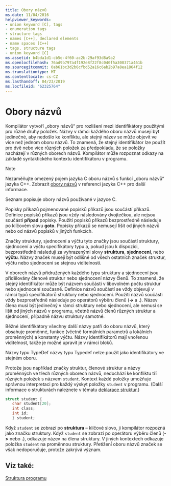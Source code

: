 ```yaml
---
title: Obory názvů
ms.date: 11/04/2016
helpviewer_keywords:
- union keyword [C], tags
- enumeration tags
- structure tags
- names [C++], declared elements
- name spaces [C++]
- tags, structure tags
- union keyword [C]
ms.assetid: b4bda1d1-cb5e-4f60-ac2b-29af93d8a9a2
ms.openlocfilehash: 76ad9b797a4f192e8f22f8c040f5a308371a461b
ms.sourcegitcommit: 0ab61bc3d2b6cfbd52a16c6ab2b97a8ea1864f12
ms.translationtype: MT
ms.contentlocale: cs-CZ
ms.lasthandoff: 04/23/2019
ms.locfileid: "62325764"
---
```

# <a name="name-spaces"></a>Obory názvů

Kompilátor vytvoří „obory názvů“ pro rozlišení mezi identifikátory použitými pro různé druhy položek. Názvy v rámci každého oboru názvů musejí být jedinečné, aby nedošlo ke konfliktu, ale stejný název se může objevit ve více než jednom oboru názvů. To znamená, že stejný identifikátor lze použít pro dvě nebo více různých položek za předpokladu, že se položky nacházejí v různých oborech názvů. Kompilátor může rozpoznat odkazy na základě syntaktického kontextu identifikátoru v programu.

> [!NOTE]
> Nezaměňujte omezený pojem jazyka C oboru názvů s funkcí „oboru názvů“ jazyka C++. Zobrazit [obory názvů](../cpp/namespaces-cpp.md) v referenci jazyka C++ pro další informace.

Seznam popisuje obory názvů používané v jazyce C.

Popisky příkazů pojmenované popisků příkazů jsou součástí příkazů. Definice popisků příkazů jsou vždy následovány dvojtečkou, ale nejsou součástí **případ** popisky. Použití popisků příkazů bezprostředně následuje po klíčovém slovu **goto**. Popisky příkazů se nemusejí lišit od jiných názvů nebo od názvů popisků v jiných funkcích.

Značky struktury, sjednocení a výčtu tyto značky jsou součástí struktury, sjednocení a výčtu specifikátory typu a, pokud jsou k dispozici, bezprostředně následují za vyhrazenými slovy **struktura**, **sjednocení**, nebo **výčtu**. Názvy značek musejí být odlišné od všech ostatních značek struktur, výčtu nebo sjednocení se stejnou viditelností.

V oborech názvů přidružených každého typu struktury a sjednocení jsou přidělovány členové struktur nebo sjednocení názvy členů. To znamená, že stejný identifikátor může být názvem součásti v libovolném počtu struktur nebo sjednocení současně. Definice názvů součástí se vždy objevují v rámci typů specifikátorů struktury nebo sjednocení. Použití názvů součásti vždy bezprostředně následuje po operátorů výběru členů (**->** a **.**). Název člena musí být jedinečný v rámci struktury nebo sjednocení, ale nemusí se lišit od jiných názvů v programu, včetně názvů členů různých struktur a sjednocení, případně názvu struktury samotné.

Běžné identifikátory všechny další názvy patří do oboru názvů, který obsahuje proměnné, funkce (včetně formálních parametrů a lokálních proměnných) a konstanty výčtu. Názvy identifikátorů mají vnořenou viditelnost, takže je možné upravit je v rámci bloků.

Názvy typu TypeDef názvy typu Typedef nelze použít jako identifikátory ve stejném oboru.

Protože jsou například značky struktur, členové struktur a názvy proměnných ve třech různých oborech názvů, nedochází ke konfliktu tří různých položek s názvem `student`. Kontext každé položky umožňuje správnou interpretaci pro každý výskyt položky `student` v programu. (Další informace o strukturách naleznete v tématu [deklarace struktur](../c-language/structure-declarations.md).)

```C
struct student {
   char student[20];
   int class;
   int id;
   } student;
```

Když `student` se zobrazí po **struktura** – klíčové slovo, ji kompilátor rozpozná jako značku struktury. Když `student` se zobrazí po operátoru výběru členů (**->** nebo **.**), odkazuje název na člena struktury. V jiných kontextech odkazuje položka `student` na proměnnou struktury. Přetížení oboru názvů značek se však nedoporučuje, protože zakrývá význam.

## <a name="see-also"></a>Viz také:

[Struktura programu](../c-language/program-structure.md)
